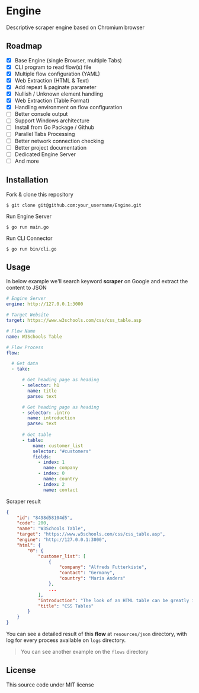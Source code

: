# Engine

Descriptive scraper engine based on Chromium browser

## Roadmap

- [x] Base Engine (single Browser, multiple Tabs)
- [x] CLI program to read flow(s) file
- [x] Multiple flow configuration (YAML)
- [x] Web Extraction (HTML & Text)
- [x] Add repeat & paginate parameter
- [x] Nullish / Unknown element handling
- [x] Web Extraction (Table Format)
- [x] Handling environment on flow configuration
- [ ] Better console output
- [ ] Support Windows architecture
- [ ] Install from Go Package / Github
- [ ] Parallel Tabs Processing
- [ ] Better network connection checking
- [ ] Better project documentation
- [ ] Dedicated Engine Server
- [ ] And more

## Installation

Fork & clone this repository

```
$ git clone git@github.com:your_username/Engine.git
```
Run Engine Server
```
$ go run main.go
```
Run CLI Connector
```
$ go run bin/cli.go
```

## Usage

In below example we'll search keyword **scraper** on Google and extract the content to JSON

```yaml
# Engine Server
engine: http://127.0.0.1:3000

# Target Website
target: https://www.w3schools.com/css/css_table.asp

# Flow Name
name: W3Schools Table

# Flow Process
flow:

  # Get data
  - take:

      # Get heading page as heading
      - selector: h1
        name: title
        parse: text

      # Get heading page as heading
      - selector: .intro
        name: introduction
        parse: text
      
      # Get table
      - table:
          name: customer_list
          selector: "#customers"
          fields:
            - index: 1
              name: company
            - index: 0
              name: country
            - index: 2
              name: contact
```

Scraper result

```json
{
    "id": "8498d58104d5",
    "code": 200,
    "name": "W3Schools Table",
    "target": "https://www.w3schools.com/css/css_table.asp",
    "engine": "http://127.0.0.1:3000",
    "html": {
        "0": {
            "customer_list": [
                {
                    "company": "Alfreds Futterkiste",
                    "contact": "Germany",
                    "country": "Maria Anders"
                },
                ...
            ],
            "introduction": "The look of an HTML table can be greatly improved with CSS:",
            "title": "CSS Tables"
        }
    }
}
```

You can see a detailed result of this **flow** at `resources/json` directory, with log for every process available on `logs` directory.

> You can see another example on the `flows` directory

## License

This source code under MIT license